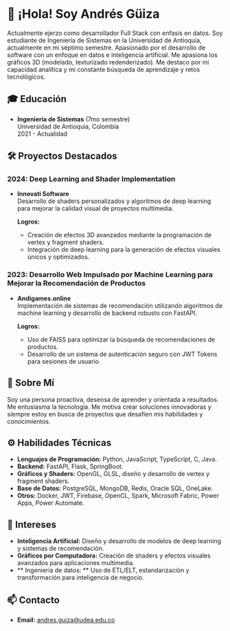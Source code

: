 # 👋 ¡Hola! Soy Andrés Güiza

Actualmente ejerzo como desarrollador Full Stack con enfasis en datos. Soy  estudiante de Ingeniería de Sistemas en la Universidad de Antioquia, actualmente en mi séptimo semestre. Apasionado por el desarrollo de software con un enfoque en datos e inteligencia artificial. Me apasiona los gráficos 3D (modelado, texturizado redenderizado). Me destaco por mi capacidad analítica y mi constante búsqueda de aprendizaje y retos tecnológicos.

## 🎓 Educación

- **Ingeniería de Sistemas** (7mo semestre)  
  Universidad de Antioquia, Colombia  
  2021 - Actualidad

## 🛠 Proyectos Destacados

### 2024: Deep Learning and Shader Implementation
- **Innovati Software**  
  Desarrollo de shaders personalizados y algoritmos de deep learning para mejorar la calidad visual de proyectos multimedia.

  **Logros:**
  - Creación de efectos 3D avanzados mediante la programación de vertex y fragment shaders.
  - Integración de deep learning para la generación de efectos visuales únicos y optimizados.

### 2023: Desarrollo Web Impulsado por Machine Learning para Mejorar la Recomendación de Productos
- **Andigames.online**  
  Implementación de sistemas de recomendación utilizando algoritmos de machine learning y desarrollo de backend robusto con FastAPI.

  **Logros:**
  - Uso de FAISS para optimizar la búsqueda de recomendaciones de productos.
  - Desarrollo de un sistema de autenticación seguro con JWT Tokens para sesiones de usuario.

## 🚀 Sobre Mí

Soy una persona proactiva, deseosa de aprender y orientada a resultados. Me entusiasma la tecnología. Me motiva crear soluciones innovadoras y siempre estoy en busca de proyectos que desafíen mis habilidades y conocimientos.

## ⚙️ Habilidades Técnicas

- **Lenguajes de Programación:** Python, JavaScript, TypeScript, C, Java.
- **Backend:** FastAPI, Flask, SpringBoot.
- **Gráficos y Shaders:** OpenGL, GLSL, diseño y desarrollo de vertex y fragment shaders.
- **Base de Datos:** PostgreSQL, MongoDB, Redis, Oracle SQL, OneLake.
- **Otros:** Docker, JWT, Firebase, OpenCL, Spark, Microsoft Fabric, Power Apps, Power Automate.

## 🎯 Intereses

- **Inteligencia Artificial:** Diseño y desarrollo de modelos de deep learning y sistemas de recomendación.
- **Gráficos por Computadora:** Creación de shaders y efectos visuales avanzados para aplicaciones multimedia.
- ** Ingeniería de datos: ** Uso de ETL/ELT, estandarización y transformación para inteligencia de negocio.

## 📫 Contacto

- **Email:** [andres.guiza@udea.edu.co](mailto:andres.guiza@udea.edu.co)
